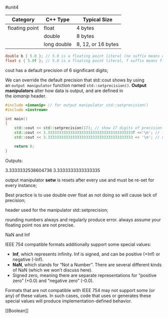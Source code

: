 #unit4

| Category       | C++ Type    | Typical Size       |
| -------------- | ----------- | ------------------ |
| floating point | float       | 4 bytes            |
|                | double      | 8 bytes            |
|                | long double | 8, 12, or 16 bytes |

```cpp
double b { 5.0 }; // 5.0 is a floating point literal (no suffix means double type by default)
float c { 5.0f }; // 5.0 is a floating point literal, f suffix means float type
```

cout has a default precision of 6 significant digits;

We can override the default precision that std::cout shows by using an `output manipulator` function named `std::setprecision()`. **Output manipulators** alter how data is output, and are defined in the _iomanip_ header.

```cpp
#include <iomanip> // for output manipulator std::setprecision()
#include <iostream>

int main()
{
    std::cout << std::setprecision(17); // show 17 digits of precision
    std::cout << 3.33333333333333333333333333333333333333f <<'\n'; // f suffix means float
    std::cout << 3.33333333333333333333333333333333333333 << '\n'; // no suffix means double

    return 0;
}
```

Outputs:

3.3333332538604736
3.3333333333333335


output manipulator **setw** is resets after every use and must be re-set for every instance;

Best practice is to use double over float as not doing so will cause lack of precision;

<iomanip> header used for the manipulator std::setprecision;

rounding numbers always and regularly produce error.
always assume your floating point nos are not precise.

NaN and Inf

IEEE 754 compatible formats additionally support some special values:

- **Inf**, which represents infinity. Inf is signed, and can be positive (+Inf) or negative (-Inf).
- **NaN**, which stands for “Not a Number”. There are several different kinds of NaN (which we won’t discuss here).
- Signed zero, meaning there are separate representations for “positive zero” (+0.0) and “negative zero” (-0.0).

Formats that are not compatible with IEEE 754 may not support some (or any) of these values. In such cases, code that uses or generates these special values will produce implementation-defined behavior.

[[Boolean]]